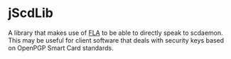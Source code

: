 # jScdLib
A library that makes use of [FLA](https://openjdk.java.net/jeps/389) to be able to directly speak to scdaemon. This may be useful for client software that deals with security keys based on OpenPGP Smart Card standards.
